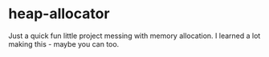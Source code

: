 # heap-allocator
Just a quick fun little project messing with memory allocation. I learned a lot making this - maybe you can too.
